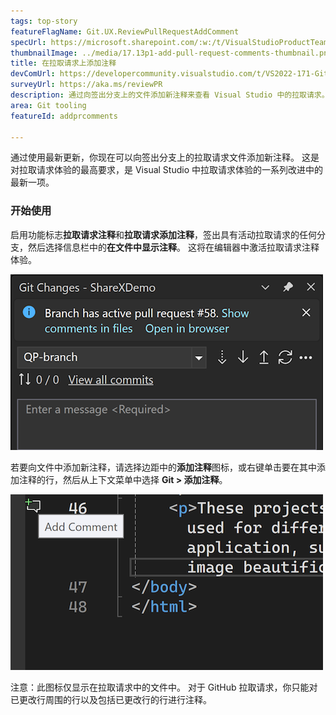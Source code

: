 ```yaml
---
tags: top-story
featureFlagName: Git.UX.ReviewPullRequestAddComment
specUrl: https://microsoft.sharepoint.com/:w:/t/VisualStudioProductTeam/EdF1b2Q6ENlPtBi9sTug6CkBTewteQ9kiMuHpprvsaqmcw?e=Cr8rXF
thumbnailImage: ../media/17.13p1-add-pull-request-comments-thumbnail.png
title: 在拉取请求上添加注释
devComUrl: https://developercommunity.visualstudio.com/t/VS2022-171-Git-Pull-Request-is-gone/1576559
surveyUrl: https://aka.ms/reviewPR
description: 通过向签出分支上的文件添加新注释来查看 Visual Studio 中的拉取请求。
area: Git tooling
featureId: addprcomments

---
```



通过使用最新更新，你现在可以向签出分支上的拉取请求文件添加新注释。 这是对拉取请求体验的最高要求，是 Visual Studio 中拉取请求体验的一系列改进中的最新一项。

### 开始使用

启用功能标志**拉取请求注释**和**拉取请求添加注释**，签出具有活动拉取请求的任何分支，然后选择信息栏中的**在文件中显示注释**。 这将在编辑器中激活拉取请求注释体验。

![查看拉取请求注释通知](../media/17.11p1-view-pull-request-comments-thumbnail.png)

若要向文件中添加新注释，请选择边距中的**添加注释**图标，或右键单击要在其中添加注释的行，然后从上下文菜单中选择 **Git > 添加注释**。

![添加拉取请求注释图标](../media/17.13p1-add-pull-request-comments-thumbnail.png)

注意：此图标仅显示在拉取请求中的文件中。 对于 GitHub 拉取请求，你只能对已更改行周围的行以及包括已更改行的行进行注释。
